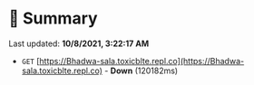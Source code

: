 # 📖 Summary
Last updated: **10/8/2021, 3:22:17 AM**

- `GET` [https://Bhadwa-sala.toxicblte.repl.co](https://Bhadwa-sala.toxicblte.repl.co) - **Down** (120182ms)
